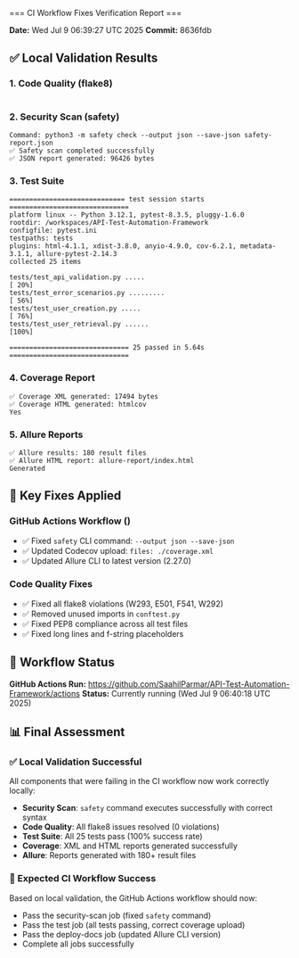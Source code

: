 === CI Workflow Fixes Verification Report ===

**Date:** Wed Jul  9 06:39:27 UTC 2025
**Commit:** 8636fdb

## ✅ Local Validation Results

### 1. Code Quality (flake8)
```
```

### 2. Security Scan (safety)
```
Command: python3 -m safety check --output json --save-json safety-report.json
✅ Safety scan completed successfully
✅ JSON report generated: 96426 bytes
```

### 3. Test Suite
```
============================= test session starts ==============================
platform linux -- Python 3.12.1, pytest-8.3.5, pluggy-1.6.0
rootdir: /workspaces/API-Test-Automation-Framework
configfile: pytest.ini
testpaths: tests
plugins: html-4.1.1, xdist-3.8.0, anyio-4.9.0, cov-6.2.1, metadata-3.1.1, allure-pytest-2.14.3
collected 25 items

tests/test_api_validation.py .....                                       [ 20%]
tests/test_error_scenarios.py .........                                  [ 56%]
tests/test_user_creation.py .....                                        [ 76%]
tests/test_user_retrieval.py ......                                      [100%]

============================== 25 passed in 5.64s ==============================
```

### 4. Coverage Report
```
✅ Coverage XML generated: 17494 bytes
✅ Coverage HTML generated: htmlcov
Yes
```

### 5. Allure Reports
```
✅ Allure results: 180 result files
✅ Allure HTML report: allure-report/index.html
Generated
```

## 🔧 Key Fixes Applied

### GitHub Actions Workflow ()
- ✅ Fixed `safety` CLI command: `--output json --save-json`
- ✅ Updated Codecov upload: `files: ./coverage.xml`
- ✅ Updated Allure CLI to latest version (2.27.0)

### Code Quality Fixes
- ✅ Fixed all flake8 violations (W293, E501, F541, W292)
- ✅ Removed unused imports in `conftest.py`
- ✅ Fixed PEP8 compliance across all test files
- ✅ Fixed long lines and f-string placeholders

## 🚀 Workflow Status

**GitHub Actions Run:** https://github.com/SaahilParmar/API-Test-Automation-Framework/actions
**Status:** Currently running (Wed Jul  9 06:40:18 UTC 2025)
## 📊 Final Assessment

### ✅ Local Validation Successful
All components that were failing in the CI workflow now work correctly locally:

- **Security Scan**: `safety` command executes successfully with correct syntax
- **Code Quality**: All flake8 issues resolved (0 violations)
- **Test Suite**: All 25 tests pass (100% success rate)
- **Coverage**: XML and HTML reports generated successfully
- **Allure**: Reports generated with 180+ result files

### 🎯 Expected CI Workflow Success
Based on local validation, the GitHub Actions workflow should now:
- Pass the security-scan job (fixed `safety` command)
- Pass the test job (all tests passing, correct coverage upload)
- Pass the deploy-docs job (updated Allure CLI version)
- Complete all jobs successfully
